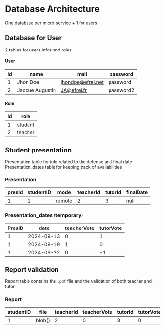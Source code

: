 # Database Architecture

One database per micro-service + 1 for users

## Database for User
2 tables for users infos and roles
#### User

| id | name | mail | password |
|---|------|----|---|
| 1 | Jhon Doe | jhondoe@efrei.net| password |
| 2 | Jacque Augustin | JA@efrei.fr | password2|


#### Role

| id | role |
| --| -- |
| 1 | student |
| 2 | teacher |


## Student presentation
Presentation table for info related to the defense and final date
Presentation_dates table for keeping track of availabilities

### Presentation
| presId | studentID | mode | teacherId | tutorId |  finalDate |
| -- | --- | --- | ---- | ------ | --- |
| 1 | 1 | remote | 2 | 3 |  null |

### Presentation_dates (temporary)
| PresID | date  | teacherVote | tutorVote |
| ---- | ---  | --- | --- |
|  1  | 2024-09-13 | 0 |  1 |
|  1  | 2024-09-19 | 1 | 0 |
|  1  | 2024-09-22 | 0 | -1 |

## Report validation
Report table contains the `.pdf` file and the validation of both teacher and tutor

### Report
| studentID | file | teacherId | teacherVote | tutorId |  tutorVote | upload_date | 
| --- | --- | ---- | ------ | --- | --- | --- |
| 1 | blob() | 2 | 0 | 3 | 0 |  2024 | 




